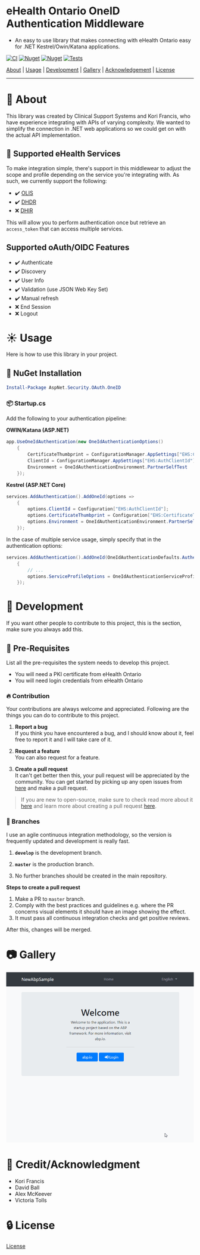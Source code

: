 ﻿# eHealth Ontario OneID Authentication Middleware

- An easy to use library that makes connecting with eHealth Ontario easy for .NET Kestrel/Owin/Katana applications.

 [![CI](https://github.com/Clinical-Support-Systems/oneid-oauth-middleware/actions/workflows/main.yml/badge.svg?branch=master)](https://github.com/Clinical-Support-Systems/oneid-oauth-middleware/actions/workflows/main.yml) [![Nuget](https://img.shields.io/nuget/v/AspNet.Security.OAuth.OneID)](https://www.nuget.org/packages/AspNet.Security.OAuth.OneID) [![Nuget](https://img.shields.io/nuget/dt/AspNet.Security.OAuth.OneID)](#) [![Tests](https://gist.githubusercontent.com/kfrancis/65229774df094982ad195fe336f6b4c2/raw/63321843226df7596eed98e96391eedc8cb02c14/oneid_middleware_tests.md_badge.svg)](https://gist.github.com/kfrancis/65229774df094982ad195fe336f6b4c2)

[About](#beginner-about) | [Usage](#sunny-usage) | [Development](#wrench-development) | [Gallery](#camera-gallery) | [Acknowledgement](#star2-creditacknowledgment) | [License](#lock-license)

---

# :beginner: About
This library was created by Clinical Support Systems and Kori Francis, who have experience integrating with APIs of varying complexity. We wanted to simplify the connection in .NET web applications so we could get on with the actual API implementation.

## :tada: Supported eHealth Services

To make integration simple, there's support in this middlewear to adjust the scope and profile depending on the service you're integrating with. As such, we currently support the following:

- :heavy_check_mark: [OLIS](https://ehealthontario.on.ca/en/standards/ontario-laboratories-information-system-standard)
- :heavy_check_mark: [DHDR](https://ehealthontario.on.ca/en/standards/digital-health-drug-repository-specification-fhir)
- :x: [DHIR](https://ehealthontario.on.ca/en/standards/digital-health-immunization-repository-consumer-access-specification-fhir)

This will allow you to perform authentication once but retrieve an `access_token` that can access multiple services.

## Supported oAuth/OIDC Features

- :heavy_check_mark: Authenticate    
- :heavy_check_mark: Discovery   
- :heavy_check_mark: User Info   
- :heavy_check_mark: Validation (use JSON Web Key Set)
- :heavy_check_mark: Manual refresh
- :x: End Session
- :x: Logout

# :sunny: Usage
Here is how to use this library in your project.

##  :electric_plug: NuGet Installation

```powershell
Install-Package AspNet.Security.OAuth.OneID
```

###  :package: Startup.cs

Add the following to your authentication pipeline:

**OWIN/Katana (ASP.NET)**
```c#
app.UseOneIdAuthentication(new OneIdAuthenticationOptions()
    {
        CertificateThumbprint = ConfigurationManager.AppSettings["EHS:CertificateThumbprint"],
        ClientId = ConfigurationManager.AppSettings["EHS:AuthClientId"],
        Environment = OneIdAuthenticationEnvironment.PartnerSelfTest
    });
```

**Kestrel (ASP.NET Core)**
```c#
services.AddAuthentication().AddOneId(options =>
    {
        options.ClientId = Configuration["EHS:AuthClientId"];
        options.CertificateThumbprint = Configuration["EHS:CertificateThumbprint"];
        options.Environment = OneIdAuthenticationEnvironment.PartnerSelfTest;
    });
```

In the case of multiple service usage, simply specify that in the authentication options:
```c#
services.AddAuthentication().AddOneId(OneIdAuthenticationDefaults.AuthenticationScheme, (OneIdAuthenticationOptions options) =>
    {
        // ...
        options.ServiceProfileOptions = OneIdAuthenticationServiceProfiles.OLIS | OneIdAuthenticationServiceProfiles.DHDR;
    });
```

#  :wrench: Development
If you want other people to contribute to this project, this is the section, make sure you always add this.

## :notebook: Pre-Requisites

List all the pre-requisites the system needs to develop this project.

- You will need a PKI certificate from eHealth Ontario
- You will need login credentials from eHealth Ontario

 ###  :fire: Contribution

 Your contributions are always welcome and appreciated. Following are the things you can do to contribute to this project.

 1. **Report a bug** <br>
 If you think you have encountered a bug, and I should know about it, feel free to report it and I will take care of it.

 2. **Request a feature** <br>
 You can also request for a feature.

 3. **Create a pull request** <br>
 It can't get better then this, your pull request will be appreciated by the community. You can get started by picking up any open issues from [here](https://github.com/Clinical-Support-Systems/oneid-oauth-middleware/issues) and make a pull request.

 > If you are new to open-source, make sure to check read more about it [here](https://www.digitalocean.com/community/tutorial_series/an-introduction-to-open-source) and learn more about creating a pull request [here](https://www.digitalocean.com/community/tutorials/how-to-create-a-pull-request-on-github).


 ### :cactus: Branches

 I use an agile continuous integration methodology, so the version is frequently updated and development is really fast.

1. **`develop`** is the development branch.

2. **`master`** is the production branch.

4. No further branches should be created in the main repository.

**Steps to create a pull request**

1. Make a PR to `master` branch.
2. Comply with the best practices and guidelines e.g. where the PR concerns visual elements it should have an image showing the effect.
3. It must pass all continuous integration checks and get positive reviews.

After this, changes will be merged.

#  :camera: Gallery

![OneId Authentication](https://raw.githubusercontent.com/Clinical-Support-Systems/oneid-oauth-middleware/master/oneid.gif)

# :star2: Credit/Acknowledgment
 * Kori Francis
 * David Ball
 * Alex McKeever
 * Victoria Tolls

#  :lock: License

[License](https://raw.githubusercontent.com/Clinical-Support-Systems/oneid-oauth-middleware/master/LICENSE)